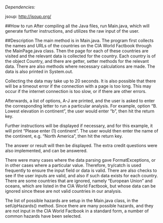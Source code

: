 *Dependencies:*

jsoup: http://jsoup.org/

##How to run
After compiling all the Java files, run Main.java, which will generate further instructions, and utilizes the raw input of the user.

##Description
The main method is in Main.java. The program first collects the names and URLs of the countries on the CIA World Factbook through the MainPage.java class. Then the page for each of these countries are visited and the relevant data is collected for the country. Each country is of the object Country, and there are getter, setter methods for the relevant data. There are also methods where necessary calculations are made. The data is also printed in System.out.

Collecting the data may take up to 20 seconds. It is also possible that there will be a timeout error if the connection with a page is too long. This may occur if the internet connection is too slow, or if there are other errors.

Afterwards, a list of options, A-J are printed, and the user is asked to enter the corresponding letter to run a particular analysis. 
For example, option “B. Lowest elevation in continent”, the user would enter “b”, then hit the return key.

Further instructions will be displayed if necessary, and for this example, it will print “Please enter (1) continent”. The user would then enter the name of the continent, e.g. “North America”, then hit the return key.

The answer or result will then be displayed.
The extra credit questions were also implemented, and can be answered.


There were many cases where the data parsing gave FormatExceptions, or in other cases where a particular value. Therefore, try/catch is used frequently to ensure the input field or data is valid. There are also checks to see if the user inputs are valid, and also if such data exists for each country.
There are some countries that are ignored, namely “European Union” and oceans, which are listed in the CIA World Factbook, but whose data can be ignored since these are not valid countries in our analysis.

The list of possible hazards are setup in the Main.java class, in the setUpHazards() method. Since there are many possible hazards, and they are not input in the CIA World Factbook in a standard form, a number of common hazards have been selected.


